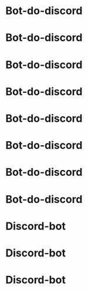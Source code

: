 # Bot-do-discord
# Bot-do-discord
# Bot-do-discord
# Bot-do-discord
# Bot-do-discord
# Bot-do-discord
# Bot-do-discord
# Bot-do-discord
# Discord-bot
# Discord-bot
# Discord-bot
